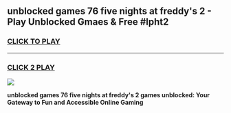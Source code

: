 
## unblocked games 76 five nights at freddy's 2 - Play Unblocked Gmaes & Free #lpht2
<h3>
<a href="https://news.freeplayer.one?title=unblocked_games_76_five_nights_at_freddy's_2&ref=03M">CLICK TO PLAY</a></h3>
<hr>

<h3>
<a href="https://news.freeplayer.one?title=unblocked_games_76_five_nights_at_freddy's_2&ref=03M">CLICK 2 PLAY</a>
  
</h3>

<a href="https://news.freeplayer.one?title=unblocked_games_76_five_nights_at_freddy's_2&ref=03M"><img src="https://clearcache.store/games.png"></a>


**unblocked games 76 five nights at freddy's 2 games unblocked: Your Gateway to Fun and Accessible Online Gaming**
